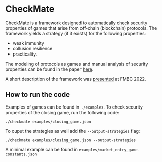 # CheckMate

CheckMate is a framework designed to automatically check security properties of games that arise from off-chain (blockchain) protocols. The framework yields a strategy (if it exists) for the following properties:

* weak immunity
* collusion resilience
* practicality.

The modeling of protocols as games and manual analysis of security properties can be found in the paper [here](https://arxiv.org/abs/2109.07429).

A short description of the framework was [presented](https://easychair.org/smart-program/FLoC2022/FMBC-2022-08-11.html#talk:201081) at FMBC 2022.

## How to run the code

Examples of games can be found in `./examples`.
To check security properties of the closing game, run the following code:

```
./checkmate examples/closing_game.json
```

To ouput the strategies as well add the `--output-strategies` flag:

```
./checkmate examples/closing_game.json --output-strategies
```

A minimal example can be found in `examples/market_entry_game-constants.json`
